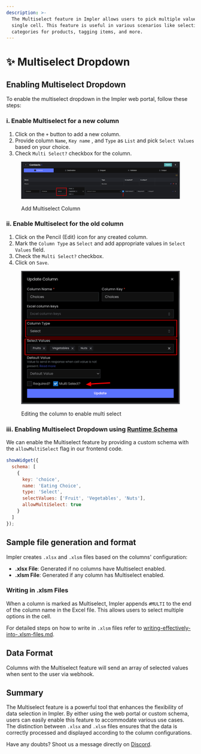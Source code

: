 ```yaml
---
description: >-
  The Multiselect feature in Impler allows users to pick multiple values for a
  single cell. This feature is useful in various scenarios like selecting
  categories for products, tagging items, and more.
---
```


# ✨ Multiselect Dropdown

## Enabling Multiselect Dropdown

To enable the multiselect dropdown in the Impler web portal, follow these steps:

### i. Enable Multiselect for a new column

1. Click on the `+` button to add a new column.
2. Provide column `Name`, `Key name` , and `Type` as `List` and pick `Select Values` based on your choice.
3. Check `Multi Select?` checkbox for the column.

<figure><img src="../.gitbook/assets/image (19).png" alt=""><figcaption><p>Add Multiselect Column </p></figcaption></figure>

### ii. **Enable Multiselect for the old column**

1. Click on the Pencil (Edit) icon for any created column.
2. Mark the `Column Type` as `Select` and add appropriate values in `Select Values` field.
3. Check the `Multi Select?` checkbox.
4. Click on `Save`.

<figure><img src="../.gitbook/assets/image (22).png" alt=""><figcaption><p>Editing the column to enable multi select</p></figcaption></figure>

### iii. Enabling Multiselect Dropdown using [Runtime Schema](runtime-schema.md)

We can enable the Multiselect feature by providing a custom schema with the `allowMultiSelect` flag in our frontend code.

```javascript
showWidget({
  schema: [
    {
      key: 'choice',
      name: 'Eating Choice',
      type: 'Select',
      selectValues: ['Fruit', 'Vegetables', 'Nuts'],
      allowMultiSelect: true
    }
  ]
});

```

## Sample file generation and format

Impler creates `.xlsx` and `.xlsm` files based on the columns' configuration:

* **.xlsx File**: Generated if no columns have Multiselect enabled.
* **.xlsm File**: Generated if any column has Multiselect enabled.

### Writing in .xlsm Files

When a column is marked as Multiselect, Impler appends `#MULTI` to the end of the column name in the Excel file. This allows users to select multiple options in the cell.

For detailed steps on how to write in `.xlsm` files refer to [writing-effectively-into-.xlsm-files.md](../additional-resources/writing-effectively-into-.xlsm-files.md "mention").

## Data Format

Columns with the Multiselect feature will send an array of selected values when sent to the user via webhook.

## Summary

The Multiselect feature is a powerful tool that enhances the flexibility of data selection in Impler. By either using the web portal or custom schema, users can easily enable this feature to accommodate various use cases. The distinction between `.xlsx` and `.xlsm` files ensures that the data is correctly processed and displayed according to the column configurations.

Have any doubts? Shoot us a message directly on [Discord](https://discord.impler.io).
